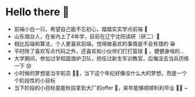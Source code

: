 # Hello there 👋

* 前端小白一只，希望自己能不忘初心，踏踏实实学点前端 👻
* 山东烟台人，在省内上了4年学，目前在辽宁沈阳读研（研二）🏫
* 相比后端和算法，个人更喜欢前端，觉得做喜欢的事情是不会有错的 😁
* 平时除了喜欢写点代码之外，还喜欢和小伙伴们打打篮球 🏀 ，健健身啥的...
* 大学期间，参加过学校国旗护卫队，担任过新生军训教官，后悔没去当兵历练一下 😟
* 小时候的梦想是当宇航员 👨‍🚀，当下这个年纪好像没什么大的梦想，而是一个个阶段性的小目标
* 当下阶段的小目标是能秋招拿到大厂的offer 💪，来年能够顺顺利利毕业 👨‍🎓 ~
